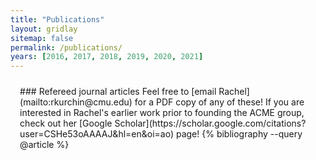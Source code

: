 ```yaml
---
title: "Publications"
layout: gridlay
sitemap: false
permalink: /publications/
years: [2016, 2017, 2018, 2019, 2020, 2021]
---
```


<style>
.jumbotron{
    padding:3%;
    padding-bottom:10px;
    padding-top:10px;
    margin-top:10px;
    margin-bottom:30px;
}
</style>

<!-- <div class="jumbotron">
### Preprints
{% bibliography --query @unpublished %}
</div> -->

<div class="jumbotron">
### Refereed journal articles
Feel free to [email Rachel](mailto:rkurchin@cmu.edu) for a PDF copy of any of these! If you are interested in Rachel's earlier work prior to founding the ACME group, check out her [Google Scholar](https://scholar.google.com/citations?user=CSHe53oAAAAJ&hl=en&oi=ao) page!
{% bibliography --query @article %}
</div>

